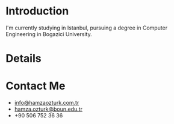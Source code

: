 # Introduction #

I'm currently studying in Istanbul, pursuing a degree in Computer Engineering in Bogazici University.


# Details #


# Contact Me #

  * info@hamzaozturk.com.tr
  * hamza.ozturk@boun.edu.tr
  * +90 506 752 36 36